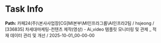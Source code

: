 # Task Info

**Path:** 카페24(주)\본사사업장\[CG]MI본부\MI인프라그룹\AI인프라2팀 / hsjeong / [336835] 차세대마케팅-컨텐츠 제작(영상) - Ai_video 템플릿 모니터링 및 관제 _ 적재 데이터 관리 및 개선 / 2025-10-01_00-00-00

